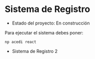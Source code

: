 <h1> Sistema de Registro </h1>

 - Estado del proyecto: En construcción

Para ejecutar el sistema debes poner:

```np acedi react```

- Sistema de Registro 2 
